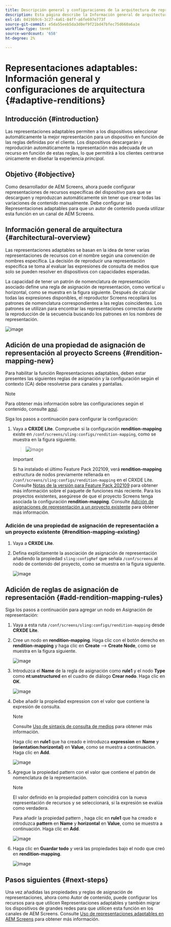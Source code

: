 ```yaml
---
title: Descripción general y configuraciones de la arquitectura de representaciones adaptables
description: Esta página describe la Información general de arquitectura y las configuraciones de CRXDE Lite para representaciones adaptables en AEM Screens.
exl-id: 0419b9c6-3c27-4a61-84ff-a6fe697e773f
source-git-commit: e5da55eeb5da3d0ef9f21bd47bfec75d660a6a1e
workflow-type: tm+mt
source-wordcount: '658'
ht-degree: 2%

---
```


# Representaciones adaptables: Información general y configuraciones de arquitectura {#adaptive-renditions}

## Introducción {#introduction}

Las representaciones adaptables permiten a los dispositivos seleccionar automáticamente la mejor representación para un dispositivo en función de las reglas definidas por el cliente. Los dispositivos descargarán y reproducirán automáticamente la representación más adecuada de un recurso en función de estas reglas, lo que permitirá a los clientes centrarse únicamente en diseñar la experiencia *principal*.

## Objetivo {#objective}

Como desarrollador de AEM Screens, ahora puede configurar representaciones de recursos específicas del dispositivo para que se descarguen y reproduzcan automáticamente sin tener que crear todas las variaciones de contenido manualmente. Debe configurar las Representaciones adaptables para que un autor de contenido pueda utilizar esta función en un canal de AEM Screens.

## Información general de arquitectura {#architectural-overview}

Las representaciones adaptables se basan en la idea de tener varias representaciones de recursos con el nombre según una convención de nombres específica. La decisión de reproducir una representación específica se toma al evaluar las expresiones de consulta de medios que solo se pueden resolver en dispositivos con capacidades esperadas.

La capacidad de tener un patrón de nomenclatura de representación asociado define una regla de asignación de representación, como vertical u horizontal, como se muestra en la figura siguiente. Después de calcular todas las expresiones disponibles, el reproductor Screens recopilará los patrones de nomenclatura correspondientes a las reglas coincidentes. Los patrones se utilizan para encontrar las representaciones correctas durante la reproducción de la secuencia buscando los patrones en los nombres de representación.

![image](/help/user-guide/assets/adaptive-renditions/adaptive-renditions.png)

## Adición de una propiedad de asignación de representación al proyecto Screens {#rendition-mapping-new}

Para habilitar la función Representaciones adaptables, deben estar presentes las siguientes reglas de asignación y la configuración según el contexto (CA) debe resolverse para canales y pantallas.

>[!NOTE]
>Para obtener más información sobre las configuraciones según el contenido, consulte [aquí](https://sling.apache.org/documentation/bundles/context-aware-configuration/context-aware-configuration.html).

Siga los pasos a continuación para configurar la configuración:

1. Vaya a **CRXDE Lite**. Compruebe si la configuración **rendition-mapping** existe en `/conf/screens/sling:configs/rendition-mapping`, como se muestra en la figura siguiente.

   >![image](/help/user-guide/assets/adaptive-renditions/mapping-rules1.png)

   >[!IMPORTANT]
   >Si ha instalado el último Feature Pack 202109, verá **rendition-mapping** estructura de nodos previamente rellenada en `/conf/screens/sling:configs/rendition-mapping` en el CRXDE Lite. Consulte [Notas de la versión para Feature Pack 202109](/help/user-guide/release-notes-fp-202109.md) para obtener más información sobre el paquete de funciones más reciente.
   >Para los proyectos existentes, asegúrese de que el proyecto Screens tenga asociada la configuración **rendition-mapping**. Consulte [Adición de asignaciones de representación a un proyecto existente](#rendition-mapping-existing) para obtener más información.

### Adición de una propiedad de asignación de representación a un proyecto existente {#rendition-mapping-existing}

1. Vaya a **CRXDE Lite**.

1. Defina explícitamente la asociación de asignación de representación añadiendo la propiedad `sling:configRef` que señala `/conf/screens` al nodo de contenido del proyecto, como se muestra en la figura siguiente.

   ![image](/help/user-guide/assets/adaptive-renditions/renditon-mapping2.png)


## Adición de reglas de asignación de representación {#add-rendition-mapping-rules}

Siga los pasos a continuación para agregar un nodo en Asignación de representación:

1. Vaya a esta ruta `/conf/screens/sling:configs/rendition-mapping` desde **CRXDE Lite**.

1. Cree un nodo en **rendition-mapping**. Haga clic con el botón derecho en **rendition-mapping** y haga clic en **Create** —> **Create Node**, como se muestra en la figura siguiente.

   ![image](/help/user-guide/assets/adaptive-renditions/add-node1.png)

1. Introduzca el **Name** de la regla de asignación como **rule1** y el nodo **Type** como **nt:unstructured** en el cuadro de diálogo **Crear nodo**. Haga clic en **OK**.

   ![image](/help/user-guide/assets/adaptive-renditions/add-node2.png)


1. Debe añadir la propiedad expression con el valor que contiene la expresión de consulta.

   >[!NOTE]
   >Consulte [Uso de sintaxis de consulta de medios](https://developer.mozilla.org/en-US/docs/Web/CSS/Media_Queries/Using_media_queries) para obtener más información.

   Haga clic en **rule1** que ha creado e introduzca **expression** en **Name** y **(orientation:horizontal)** en **Value**, como se muestra a continuación. Haga clic en **Add**.

   ![image](/help/user-guide/assets/adaptive-renditions/add-node3.png)

1. Agregue la propiedad pattern con el valor que contiene el patrón de nomenclatura de la representación.

   >[!NOTE]
   >El valor definido en la propiedad pattern coincidirá con la nueva representación de recursos y se seleccionará, si la expresión se evalúa como verdadera.

   Para añadir la propiedad pattern , haga clic en **rule1** que ha creado e introduzca **pattern** en **Name** y **horizontal** en **Value**, como se muestra a continuación. Haga clic en **Add**.

   ![image](/help/user-guide/assets/adaptive-renditions/add-node4.png)

1. Haga clic en **Guardar todo** y verá las propiedades bajo el nodo que creó en **rendition-mapping**.

   ![image](/help/user-guide/assets/adaptive-renditions/add-node5.png)


## Pasos siguientes {#next-steps}

Una vez añadidas las propiedades y reglas de asignación de representaciones, ahora como Autor de contenido, puede configurar los recursos para que utilicen Representaciones adaptables y también migrar los dispositivos de grandes redes para que utilicen esta función en los canales de AEM Screens. Consulte [Uso de representaciones adaptables en AEM Screens](/help/user-guide/using-adaptive-renditions.md) para obtener más información.
